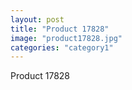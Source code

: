 ```yaml
---
layout: post
title: "Product 17828"
image: "product17828.jpg"
categories: "category1"
---
```

Product 17828
